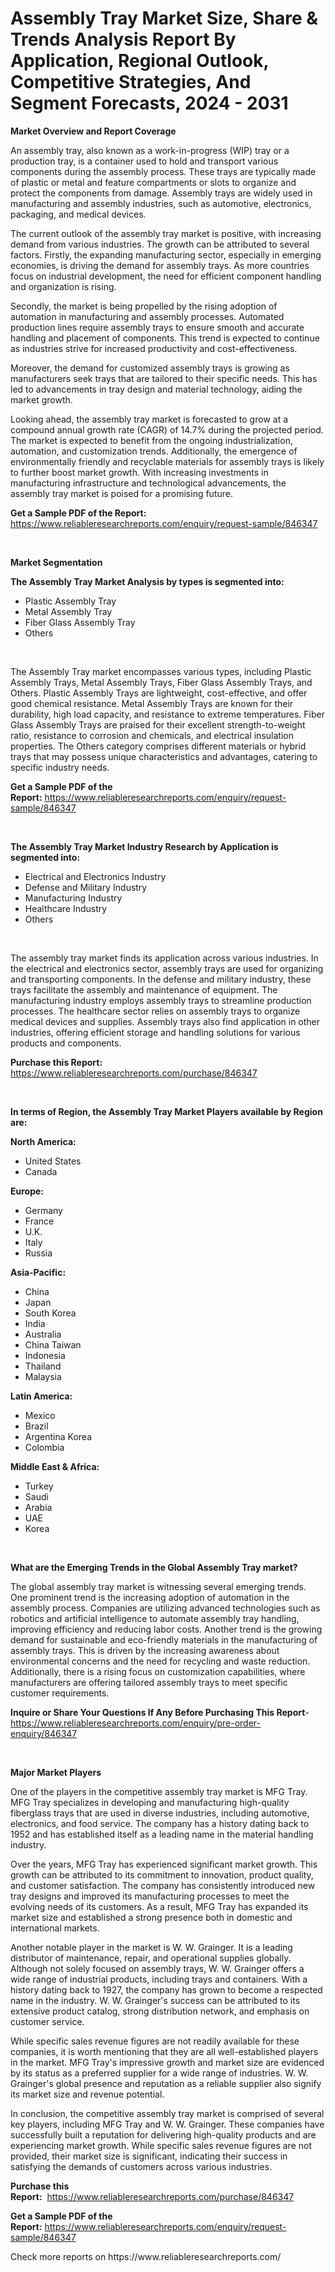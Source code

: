 <p><h1>Assembly Tray Market Size, Share & Trends Analysis Report By Application, Regional Outlook, Competitive Strategies, And Segment Forecasts, 2024 - 2031</h1></p><p><strong>Market Overview and Report Coverage</strong></p>
<p><p>An assembly tray, also known as a work-in-progress (WIP) tray or a production tray, is a container used to hold and transport various components during the assembly process. These trays are typically made of plastic or metal and feature compartments or slots to organize and protect the components from damage. Assembly trays are widely used in manufacturing and assembly industries, such as automotive, electronics, packaging, and medical devices.</p><p>The current outlook of the assembly tray market is positive, with increasing demand from various industries. The growth can be attributed to several factors. Firstly, the expanding manufacturing sector, especially in emerging economies, is driving the demand for assembly trays. As more countries focus on industrial development, the need for efficient component handling and organization is rising.</p><p>Secondly, the market is being propelled by the rising adoption of automation in manufacturing and assembly processes. Automated production lines require assembly trays to ensure smooth and accurate handling and placement of components. This trend is expected to continue as industries strive for increased productivity and cost-effectiveness.</p><p>Moreover, the demand for customized assembly trays is growing as manufacturers seek trays that are tailored to their specific needs. This has led to advancements in tray design and material technology, aiding the market growth.</p><p>Looking ahead, the assembly tray market is forecasted to grow at a compound annual growth rate (CAGR) of 14.7% during the projected period. The market is expected to benefit from the ongoing industrialization, automation, and customization trends. Additionally, the emergence of environmentally friendly and recyclable materials for assembly trays is likely to further boost market growth. With increasing investments in manufacturing infrastructure and technological advancements, the assembly tray market is poised for a promising future.</p></p>
<p><strong>Get a Sample PDF of the Report:</strong> <a href="https://www.reliableresearchreports.com/enquiry/request-sample/846347">https://www.reliableresearchreports.com/enquiry/request-sample/846347</a></p>
<p>&nbsp;</p>
<p><strong>Market Segmentation</strong></p>
<p><strong>The Assembly Tray Market Analysis by types is segmented into:</strong></p>
<p><ul><li>Plastic Assembly Tray</li><li>Metal Assembly Tray</li><li>Fiber Glass Assembly Tray</li><li>Others</li></ul></p>
<p>&nbsp;</p>
<p><p>The Assembly Tray market encompasses various types, including Plastic Assembly Trays, Metal Assembly Trays, Fiber Glass Assembly Trays, and Others. Plastic Assembly Trays are lightweight, cost-effective, and offer good chemical resistance. Metal Assembly Trays are known for their durability, high load capacity, and resistance to extreme temperatures. Fiber Glass Assembly Trays are praised for their excellent strength-to-weight ratio, resistance to corrosion and chemicals, and electrical insulation properties. The Others category comprises different materials or hybrid trays that may possess unique characteristics and advantages, catering to specific industry needs.</p></p>
<p><strong>Get a Sample PDF of the Report:</strong>&nbsp;<a href="https://www.reliableresearchreports.com/enquiry/request-sample/846347">https://www.reliableresearchreports.com/enquiry/request-sample/846347</a></p>
<p>&nbsp;</p>
<p><strong>The Assembly Tray Market Industry Research by Application is segmented into:</strong></p>
<p><ul><li>Electrical and Electronics Industry</li><li>Defense and Military Industry</li><li>Manufacturing Industry</li><li>Healthcare Industry</li><li>Others</li></ul></p>
<p>&nbsp;</p>
<p><p>The assembly tray market finds its application across various industries. In the electrical and electronics sector, assembly trays are used for organizing and transporting components. In the defense and military industry, these trays facilitate the assembly and maintenance of equipment. The manufacturing industry employs assembly trays to streamline production processes. The healthcare sector relies on assembly trays to organize medical devices and supplies. Assembly trays also find application in other industries, offering efficient storage and handling solutions for various products and components.</p></p>
<p><strong>Purchase this Report:</strong>&nbsp; <a href="https://www.reliableresearchreports.com/purchase/846347">https://www.reliableresearchreports.com/purchase/846347</a></p>
<p>&nbsp;</p>
<p><strong>In terms of Region, the Assembly Tray Market Players available by Region are:</strong></p>
<p>
    <p> <strong> North America: </strong>
        <ul>
            <li>United States</li>
            <li>Canada</li>
        </ul>
        </p> 
    <p> <strong> Europe: </strong>
        <ul>
            <li>Germany</li>
            <li>France</li>
            <li>U.K.</li>
            <li>Italy</li>
            <li>Russia</li>
        </ul>
        </p> 
    <p> <strong> Asia-Pacific: </strong>
        <ul>
            <li>China</li>
            <li>Japan</li>
            <li>South Korea</li>
            <li>India</li>
            <li>Australia</li>
            <li>China Taiwan</li>
            <li>Indonesia</li>
            <li>Thailand</li>
            <li>Malaysia</li>
        </ul>
        </p> 
    <p> <strong> Latin America: </strong>
        <ul>
            <li>Mexico</li>
            <li>Brazil</li>
            <li>Argentina Korea</li>
            <li>Colombia</li>
        </ul>
        </p> 
    <p> <strong> Middle East & Africa: </strong>
        <ul>
            <li>Turkey</li>
            <li>Saudi</li>
            <li>Arabia</li>
            <li>UAE</li>
            <li>Korea</li>
        </ul>
    </p>
    </p>
<p>&nbsp;</p>
<p><strong>What are the Emerging Trends in the Global Assembly Tray market?</strong></p>
<p><p>The global assembly tray market is witnessing several emerging trends. One prominent trend is the increasing adoption of automation in the assembly process. Companies are utilizing advanced technologies such as robotics and artificial intelligence to automate assembly tray handling, improving efficiency and reducing labor costs. Another trend is the growing demand for sustainable and eco-friendly materials in the manufacturing of assembly trays. This is driven by the increasing awareness about environmental concerns and the need for recycling and waste reduction. Additionally, there is a rising focus on customization capabilities, where manufacturers are offering tailored assembly trays to meet specific customer requirements.</p></p>
<p><strong>Inquire or Share Your Questions If Any Before Purchasing This Report</strong>- <a href="https://www.reliableresearchreports.com/enquiry/pre-order-enquiry/846347">https://www.reliableresearchreports.com/enquiry/pre-order-enquiry/846347</a></p>
<p>&nbsp;</p>
<p><strong>Major Market Players</strong></p>
<p><p>One of the players in the competitive assembly tray market is MFG Tray. MFG Tray specializes in developing and manufacturing high-quality fiberglass trays that are used in diverse industries, including automotive, electronics, and food service. The company has a history dating back to 1952 and has established itself as a leading name in the material handling industry.</p><p>Over the years, MFG Tray has experienced significant market growth. This growth can be attributed to its commitment to innovation, product quality, and customer satisfaction. The company has consistently introduced new tray designs and improved its manufacturing processes to meet the evolving needs of its customers. As a result, MFG Tray has expanded its market size and established a strong presence both in domestic and international markets.</p><p>Another notable player in the market is W. W. Grainger. It is a leading distributor of maintenance, repair, and operational supplies globally. Although not solely focused on assembly trays, W. W. Grainger offers a wide range of industrial products, including trays and containers. With a history dating back to 1927, the company has grown to become a respected name in the industry. W. W. Grainger's success can be attributed to its extensive product catalog, strong distribution network, and emphasis on customer service.</p><p>While specific sales revenue figures are not readily available for these companies, it is worth mentioning that they are all well-established players in the market. MFG Tray's impressive growth and market size are evidenced by its status as a preferred supplier for a wide range of industries. W. W. Grainger's global presence and reputation as a reliable supplier also signify its market size and revenue potential.</p><p>In conclusion, the competitive assembly tray market is comprised of several key players, including MFG Tray and W. W. Grainger. These companies have successfully built a reputation for delivering high-quality products and are experiencing market growth. While specific sales revenue figures are not provided, their market size is significant, indicating their success in satisfying the demands of customers across various industries.</p></p>
<p><strong>Purchase this Report:</strong>&nbsp;&nbsp;<a href="https://www.reliableresearchreports.com/purchase/846347">https://www.reliableresearchreports.com/purchase/846347</a></p>
<p></p>
<p><strong>Get a Sample PDF of the Report:</strong>&nbsp;<a href="https://www.reliableresearchreports.com/enquiry/request-sample/846347">https://www.reliableresearchreports.com/enquiry/request-sample/846347</a></p>
<p>Check more reports on https://www.reliableresearchreports.com/</p>